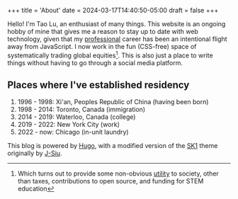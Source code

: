 +++
title = 'About'
date = 2024-03-17T14:40:50-05:00
draft = false
+++

Hello! I'm Tao Lu, an enthusiast of many things. This website is an ongoing hobby of mine that gives me a reason to stay up to date with web technology, given that my [professional](https://www.linkedin.com/in/tao-lu-94b53b230/) career has been an intentional flight away from JavaScript. I now work in the fun (CSS-free) space of systematically trading global equities[^ht]. This is also just a place to write things without having to go through a social media platform.

## Places where I've established residency
1. 1996 - 1998: Xi'an, Peoples Republic of China (having been born)
2. 1998 - 2014: Toronto, Canada (immigration)
3. 2014 - 2019: Waterloo, Canada (college)
4. 2019 - 2022: New York City (work)
5. 2022 - now: Chicago (in-unit laundry)

This blog is powered by [Hugo](https://gohugo.io), with a modified version of the [SK1](https://github.com/J-Siu/hugo-theme-sk1/) theme originally by [J-Siu](https://github.com/J-Siu/).

[^ht]: Which turns out to provide some non-obvious [utility](https://blog.headlandstech.com/2024/05/01/opinion-rationalizing-latency-competition-in-high-frequency-trading/) to society, other than taxes, contributions to open source, and funding for STEM education
